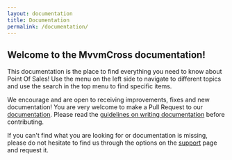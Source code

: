 ```yaml
---
layout: documentation
title: Documentation
permalink: /documentation/
---
```


## Welcome to the MvvmCross documentation!

This documentation is the place to find everything you need to know about Point Of Sales! Use the menu on the left side to navigate to different topics and use the search in the top menu to find specific items.

We encourage and are open to receiving improvements, fixes and new documentation! You are very welcome to make a Pull Request to our [documentation](https://github.com/gmfjlr/GMF-PointOfSales/tree/master/docs). Please read the [guidelines on writing documentation](https://gmfjlr.github.io/GMF-PointOfSales/documentation/contribute/mvvmcross-docs-style-guide) before contributing.

If you can't find what you are looking for or documentation is missing, please do not hesitate to find us through the options on the [support](https://gmfjlr.github.io/GMF-PointOfSales/support/) page and request it.

